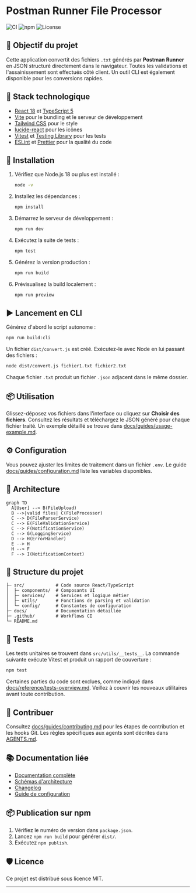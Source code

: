 # Postman Runner File Processor

![CI](https://img.shields.io/github/actions/workflow/status/Fr3doo/Postman_Runner_File_Processor/ci.yml?branch=main)
![npm](https://img.shields.io/npm/v/postman-runner-file-processor?color=blue)
![License](https://img.shields.io/badge/license-MIT-green)

## 🚀 Objectif du projet

Cette application convertit des fichiers `.txt` générés par **Postman Runner** en JSON structuré directement dans le navigateur. Toutes les validations et l'assainissement sont effectués côté client. Un outil CLI est également disponible pour les conversions rapides.

## 🧰 Stack technologique

- [React 18](https://react.dev/) et [TypeScript 5](https://www.typescriptlang.org/)
- [Vite](https://vitejs.dev/) pour le bundling et le serveur de développement
- [Tailwind CSS](https://tailwindcss.com/) pour le style
- [lucide-react](https://lucide.dev/) pour les icônes
- [Vitest](https://vitest.dev/) et [Testing Library](https://testing-library.com/) pour les tests
- [ESLint](https://eslint.org/) et [Prettier](https://prettier.io/) pour la qualité du code

## 🔧 Installation

1. Vérifiez que Node.js 18 ou plus est installé :
   ```bash
   node -v
   ```
2. Installez les dépendances :
   ```bash
   npm install
   ```
3. Démarrez le serveur de développement :
   ```bash
   npm run dev
   ```
4. Exécutez la suite de tests :
   ```bash
   npm test
   ```
5. Générez la version production :
   ```bash
   npm run build
   ```
6. Prévisualisez la build localement :
   ```bash
   npm run preview
   ```

## ▶️ Lancement en CLI

Générez d'abord le script autonome :

```bash
npm run build:cli
```

Un fichier `dist/convert.js` est créé. Exécutez-le avec Node en lui passant des
fichiers :

```bash
node dist/convert.js fichier1.txt fichier2.txt
```

Chaque fichier `.txt` produit un fichier `.json` adjacent dans le même dossier.

## 📦 Utilisation

Glissez-déposez vos fichiers dans l'interface ou cliquez sur **Choisir des fichiers**. Consultez les résultats et téléchargez le JSON généré pour chaque fichier traité. Un exemple détaillé se trouve dans [docs/guides/usage-example.md](docs/guides/usage-example.md).

## ⚙️ Configuration

Vous pouvez ajuster les limites de traitement dans un fichier `.env`. Le guide [docs/guides/configuration.md](docs/guides/configuration.md) liste les variables disponibles.

## 🧠 Architecture

```mermaid
graph TD
  A[User] --> B(FileUpload)
  B -->|valid files| C(FileProcessor)
  C --> D(FileParserService)
  C --> E(FileValidationService)
  C --> F(NotificationService)
  C --> G(LoggingService)
  D --> H(ErrorHandler)
  E --> H
  H --> F
  F --> I(NotificationContext)
```

## 📁 Structure du projet

```
├─ src/            # Code source React/TypeScript
│  ├─ components/  # Composants UI
│  ├─ services/    # Services et logique métier
│  ├─ utils/       # Fonctions de parsing et validation
│  └─ config/      # Constantes de configuration
├─ docs/           # Documentation détaillée
├─ .github/        # Workflows CI
└─ README.md
```

## 🧪 Tests

Les tests unitaires se trouvent dans `src/utils/__tests__`. La commande suivante exécute Vitest et produit un rapport de couverture :

```bash
npm test
```

Certaines parties du code sont exclues, comme indiqué dans [docs/reference/tests-overview.md](docs/reference/tests-overview.md). Veillez à couvrir les nouveaux utilitaires avant toute contribution.

## 🤝 Contribuer

Consultez [docs/guides/contributing.md](docs/guides/contributing.md) pour les étapes de contribution et les hooks Git. Les règles spécifiques aux agents sont décrites dans [AGENTS.md](AGENTS.md).

## 📚 Documentation liée

- [Documentation complète](docs/index.md)
- [Schémas d'architecture](docs/reference/architecture.md)
- [Changelog](docs/releases/changelog.md)
- [Guide de configuration](docs/guides/configuration.md)

## 📦 Publication sur npm

1. Vérifiez le numéro de version dans `package.json`.
2. Lancez `npm run build` pour générer `dist/`.
3. Exécutez `npm publish`.

## 🛡️ Licence

Ce projet est distribué sous licence MIT.

---
